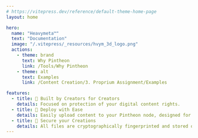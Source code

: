 ```yaml
---
# https://vitepress.dev/reference/default-theme-home-page
layout: home

hero:
  name: "Heavymeta™"
  text: "Documentation"
  image: "/.vitepress/_resources/hvym_3d_logo.png"
  actions:
    - theme: brand
      text: Why Pintheon
      link: /Tools/Why Pintheon
    - theme: alt
      text: Examples
      link: /Content Creation/3. Proprium Assignment/Examples

features:
  - title: 🎨 Built by Creators for Creators
    details: Focused on protection of your digital content rights.
  - title: 🚀 Deploy with Ease
    details: Easily upload content to your Pintheon node, designed for open development.
  - title: 🔐 Secure your Creations
    details: All files are cryptographically fingerprinted and stored on ipfs, this data can easily be tokenized and stored on the Stellar Ledger.
---
```


